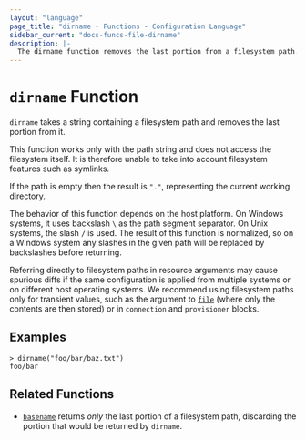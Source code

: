 ```yaml
---
layout: "language"
page_title: "dirname - Functions - Configuration Language"
sidebar_current: "docs-funcs-file-dirname"
description: |-
  The dirname function removes the last portion from a filesystem path.
---
```


# `dirname` Function

`dirname` takes a string containing a filesystem path and removes the last
portion from it.

This function works only with the path string and does not access the
filesystem itself. It is therefore unable to take into account filesystem
features such as symlinks.

If the path is empty then the result is `"."`, representing the current
working directory.

The behavior of this function depends on the host platform. On Windows systems,
it uses backslash `\` as the path segment separator. On Unix systems, the slash
`/` is used. The result of this function is normalized, so on a Windows system
any slashes in the given path will be replaced by backslashes before returning.

Referring directly to filesystem paths in resource arguments may cause
spurious diffs if the same configuration is applied from multiple systems or on
different host operating systems. We recommend using filesystem paths only
for transient values, such as the argument to [`file`](./file.html) (where
only the contents are then stored) or in `connection` and `provisioner` blocks.

## Examples

```
> dirname("foo/bar/baz.txt")
foo/bar
```

## Related Functions

* [`basename`](./basename.html) returns _only_ the last portion of a filesystem
  path, discarding the portion that would be returned by `dirname`.
